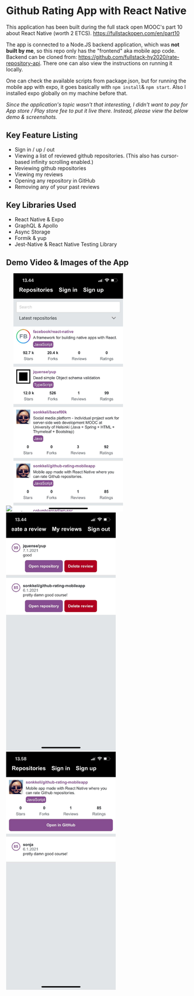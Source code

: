 # Github Rating App with React Native

This application has been built during the full stack open MOOC's part 10 about React Native (worth 2 ETCS). https://fullstackopen.com/en/part10

The app is connected to a Node.JS backend application, which was <strong>not built by me</strong>, so this repo only has the "frontend" aka mobile app code. Backend can be cloned from: https://github.com/fullstack-hy2020/rate-repository-api. There one can also view the instructions on running it locally.

One can check the available scripts from package.json, but for running the mobile app with expo, it goes basically with `npm install`& `npm start`. Also I installed expo globally on my machine before that.

<i>Since the application's topic wasn't that interesting, I didn't want to pay for App store / Play store fee to put it live there. Instead, please view the below demo & screenshots.</i>

## Key Feature Listing

- Sign in / up / out
- Viewing a list of reviewed github repositories. (This also has cursor-based infinity scrolling enabled.)
- Reviewing github repositories
- Viewing my reviews
- Opening any repository in GitHub
- Removing any of your past reviews

## Key Libraries Used

- React Native & Expo
- GraphQL & Apollo
- Async Storage
- Formik & yup
- Jest-Native & React Native Testing Library

## Demo Video & Images of the App

<p float="left">
  <img src="/demos/github-rating-app.gif" width="300" />
  <img src="/demos/Repositories list.jpeg" width="300" />
  <img src="/demos/My reviews list.jpeg" width="300" /> 
  <img src="/demos/Repository details view.jpeg" width="300" />
</p>
